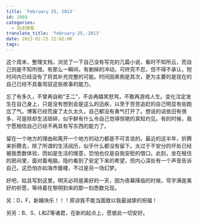 ```yaml
---
title: 'February 25, 2013'
id: 1069
categories:
  - 日志随笔
translate_title: 'february-25,-2013'
date: 2013-02-25 22:02:00
tags:
---
```


这个周末，整理文档，浏览了一下自己没有写完的几篇小说，看时不知所云，而自己则是不知所措。有那么一瞬间，有删掉的冲动，可终究不忍，但不得不承认，短时间内已经没有了将其补充完整的可能。时间因素倒是其次，更为主要的是现在的自己已经不具备驾驭这些故事的能力。

忘了有多久，不曾再自称“王二”，不会再嬉笑怒骂，不敢再游戏人生。变化注定发生在自己身上，只是没有想到会是这么的迅疾，以至于苦苦追赶的自己明显有些跑岔了气。博客已经荒废了太久太久，自己都没有勇气打开了。想说的话依旧有很多，可是除却生活琐碎，似乎鲜有什么令自己觉得惊艳的真知灼见。有的时候，我宁愿相信自己已经不再具有写东西的能力了。

留在一个地方的理由和离开一个地方的动力都是不可言说的。最近的这半年，折腾来折腾去，除了所谓的生活阅历，似乎什么都没有留下。太过于不安分的坏处已经被我悉数体验，而如是生活的惬意，恐怕也仅是自我安慰的借口。此刻，坐在租住的房间里，面对着电脑，隐约看到了安定下来的希望，但内心深处有一个声音告诉自己，这恐怕亦如海市蜃楼，不过是另一场幻梦。

好吧，姑且写到这里。明天必将是美好的一天，因为夜幕降临的时候，穹宇满是美好的祈愿，等待着在黎明到来的那一刻悉数兑现。

另：D，F，新婚快乐！！！原谅我不能当面致以我最诚挚的祝福！

另另：B、S、L和Z等诸君，在新的起点上，愿彼此一切安好。
